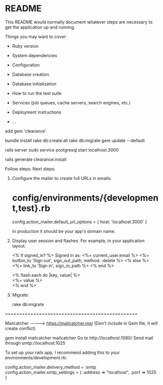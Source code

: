 # README

This README would normally document whatever steps are necessary to get the
application up and running.

Things you may want to cover:

* Ruby version

* System dependencies

* Configuration

* Database creation

* Database initialization

* How to run the test suite

* Services (job queues, cache servers, search engines, etc.)

* Deployment instructions

* ...

add gem 'clearance'

bundle install
rake db:create:all
rake db:migrate
gem update --default


rails server 
sudo service postgresql start
localhost:3000

rails generate clearance:install

Follow steps:
Next steps:

1. Configure the mailer to create full URLs in emails:

    # config/environments/{development,test}.rb
    config.action_mailer.default_url_options = { host: 'localhost:3000' }

    In production it should be your app's domain name.

2. Display user session and flashes. For example, in your application layout:

    <% if signed_in? %>
      Signed in as: <%= current_user.email %>
      <%= button_to 'Sign out', sign_out_path, method: :delete %>
    <% else %>
      <%= link_to 'Sign in', sign_in_path %>
    <% end %>

    <div id="flash">
      <% flash.each do |key, value| %>
        <div class="flash <%= key %>"><%= value %></div>
      <% end %>
    </div>

3. Migrate:

    rake db:migrate


===============================================

Mailcatcher   ----->   https://mailcatcher.me/
(Don't include in Gem file, it will create conflict)

gem install mailcatcher
mailcatcher
Go to http://localhost:1080/
Send mail through smtp://localhost:1025

To set up your rails app, I recommend adding this to your environments/development.rb:

config.action_mailer.delivery_method = :smtp
config.action_mailer.smtp_settings = { :address => "localhost", :port => 1025 }